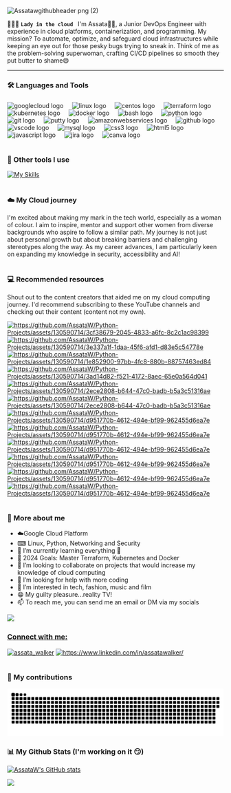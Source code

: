 ![Assatawgithubheader png (2)](https://github.com/AssataW/Python-Projects/assets/130590714/b944ce1f-0dae-437c-87e9-ab3006535674)


👩🏽‍💻 **`Lady in the cloud `** I'm Assata👋🏽, a Junior DevOps Engineer with experience in cloud platforms, containerization, and programming. My mission? To automate, optimize, and safeguard cloud infrastructures while keeping an eye out for those pesky bugs trying to sneak in. Think of me as the problem-solving superwoman, crafting CI/CD pipelines so smooth they put butter to shame😄

-----------------------------------------------------------------------------------------------------------------------------------------------------------------------------
### :hammer_and_wrench: Languages and Tools

<div align="left">
</div>

###

<div align="left">
  <img src="https://cdn.jsdelivr.net/gh/devicons/devicon/icons/googlecloud/googlecloud-original.svg" height="40" alt="googlecloud logo"  />
  <img width="12" />
  <img src="https://cdn.jsdelivr.net/gh/devicons/devicon/icons/linux/linux-original.svg" height="40" alt="linux logo"  />
  <img width="12" />
  <img src="https://cdn.jsdelivr.net/gh/devicons/devicon/icons/centos/centos-original.svg" height="40" alt="centos logo"  />
  <img width="12" />
  <img src="https://cdn.jsdelivr.net/gh/devicons/devicon/icons/terraform/terraform-original.svg" height="40" alt="terraform logo"  />
  <img width="12" />
  <img src="https://cdn.jsdelivr.net/gh/devicons/devicon/icons/kubernetes/kubernetes-plain.svg" height="40" alt="kubernetes logo"  />
  <img width="12" />
  <img src="https://cdn.jsdelivr.net/gh/devicons/devicon/icons/docker/docker-original.svg" height="40" alt="docker logo"  />
  <img width="12" />
  <img src="https://cdn.jsdelivr.net/gh/devicons/devicon/icons/bash/bash-original.svg" height="40" alt="bash logo"  />
  <img width="12" />
    <img src="https://cdn.jsdelivr.net/gh/devicons/devicon/icons/python/python-original.svg" height="40" alt="python logo"  />
  <img width="12" />
  <img src="https://cdn.jsdelivr.net/gh/devicons/devicon/icons/git/git-original.svg" height="40" alt="git logo"  />
  <img width="12" />
  <img src="https://cdn.jsdelivr.net/gh/devicons/devicon/icons/putty/putty-original.svg" height="40" alt="putty logo"  />
  <img width="12" />
  <img src="https://cdn.jsdelivr.net/gh/devicons/devicon/icons/amazonwebservices/amazonwebservices-original.svg" height="40" alt="amazonwebservices logo"  />
  <img width="12" />
  <img src="https://cdn.jsdelivr.net/gh/devicons/devicon/icons/github/github-original.svg" height="40" alt="github logo"  />
  <img width="12" />
  <img src="https://cdn.jsdelivr.net/gh/devicons/devicon/icons/vscode/vscode-original.svg" height="40" alt="vscode logo"  />
  <img width="12" />
  <img src="https://cdn.jsdelivr.net/gh/devicons/devicon/icons/mysql/mysql-original.svg" height="40" alt="mysql logo"  />
  <img width="12" />
  <img src="https://cdn.jsdelivr.net/gh/devicons/devicon/icons/css3/css3-original.svg" height="40" alt="css3 logo"  />
  <img width="12" />
  <img src="https://cdn.jsdelivr.net/gh/devicons/devicon/icons/html5/html5-original.svg" height="40" alt="html5 logo"  />
  <img width="12" />
  <img src="https://cdn.jsdelivr.net/gh/devicons/devicon/icons/javascript/javascript-original.svg" height="40" alt="javascript logo"  />
  <img width="12" />
  <img src="https://cdn.jsdelivr.net/gh/devicons/devicon/icons/jira/jira-original.svg" height="40" alt="jira logo"  />
  <img width="12" />
  <img src="https://cdn.jsdelivr.net/gh/devicons/devicon/icons/canva/canva-original.svg" height="40" alt="canva logo"  />
  <img width="12" />
</div>

#

### 🧰 Other tools I use

[![My Skills](https://skillicons.dev/icons?i=powershell,replit,figma,ps,&theme=dark)](https://skillicons.dev) 

###

#
### :cloud: My Cloud journey
I'm excited about making my mark in the tech world, especially as a woman of colour. I aim to inspire, mentor and support other women from diverse backgrounds who aspire to follow a similar path. My journey is not just about personal growth but about breaking barriers and challenging stereotypes along the way. As my career advances, I am particularly keen on expanding my knowledge in security, accessibility and AI!
#

### :computer: Recommended resources
Shout out to the content creators that aided me on my cloud computing journey. I'd recommend subscribing to these YouTube channels and checking out their content (content not my own).

<!-- YOUTUBE-LINKS -->
<a href="https://www.youtube.com/watch?v=etAaLNrjh20">
    <img src="https://github.com/AssataW/Python-Projects/assets/130590714/3cf38679-2045-4833-a6fc-8c2c1ac98399" alt="https://github.com/AssataW/Python-Projects/assets/130590714/3cf38679-2045-4833-a6fc-8c2c1ac98399">
</a> 
<a href="https://www.youtube.com/watch?v=FqqhaOlefwY">
    <img src="https://github.com/AssataW/Python-Projects/assets/130590714/3e337a1f-1daa-45f6-afd1-d83e5c54778e" alt="https://github.com/AssataW/Python-Projects/assets/130590714/3e337a1f-1daa-45f6-afd1-d83e5c54778e">
</a>
<a href="https://www.youtube.com/watch?v=oHtptmIZ-8c">
    <img src="https://github.com/AssataW/Python-Projects/assets/130590714/1e852900-97bb-4fc8-880b-88757463ed84" alt="https://github.com/AssataW/Python-Projects/assets/130590714/1e852900-97bb-4fc8-880b-88757463ed84">
</a>
<a href="https://www.youtube.com/watch?v=i3epeCk8ldc&t=6s">
    <img src="https://github.com/AssataW/Python-Projects/assets/130590714/3ad14d82-f521-4172-8aec-65e0a564d041" alt="https://github.com/AssataW/Python-Projects/assets/130590714/3ad14d82-f521-4172-8aec-65e0a564d041">
</a>
<a href="https://www.youtube.com/watch?v=hVTnW-rH5Vc">
    <img src="https://github.com/AssataW/Python-Projects/assets/130590714/2ece2808-b644-47c0-badb-b5a3c51316ae" alt="https://github.com/AssataW/Python-Projects/assets/130590714/2ece2808-b644-47c0-badb-b5a3c51316ae">
</a>
<a href="https://www.youtube.com/watch?v=hVTnW-rH5Vc">
    <img src="https://github.com/AssataW/Python-Projects/assets/130590714/2ece2808-b644-47c0-badb-b5a3c51316ae" alt="https://github.com/AssataW/Python-Projects/assets/130590714/2ece2808-b644-47c0-badb-b5a3c51316ae">
</a>


<a href="https://www.youtube.com/watch?v=ygwPOBVHoi0&t=1s">
    <img src="https://github.com/AssataW/Python-Projects/assets/130590714/d951770b-4612-494e-bf99-962455d6ea7e" alt="https://github.com/AssataW/Python-Projects/assets/130590714/d951770b-4612-494e-bf99-962455d6ea7e">
</a>
<a href="https://www.youtube.com/watch?v=ygwPOBVHoi0&t=1s">
    <img src="https://github.com/AssataW/Python-Projects/assets/130590714/d951770b-4612-494e-bf99-962455d6ea7e" alt="https://github.com/AssataW/Python-Projects/assets/130590714/d951770b-4612-494e-bf99-962455d6ea7e">
</a>
<a href="https://www.youtube.com/watch?v=ygwPOBVHoi0&t=1s">
    <img src="https://github.com/AssataW/Python-Projects/assets/130590714/d951770b-4612-494e-bf99-962455d6ea7e" alt="https://github.com/AssataW/Python-Projects/assets/130590714/d951770b-4612-494e-bf99-962455d6ea7e">
</a>
<a href="https://www.youtube.com/watch?v=ygwPOBVHoi0&t=1s">
    <img src="https://github.com/AssataW/Python-Projects/assets/130590714/d951770b-4612-494e-bf99-962455d6ea7e" alt="https://github.com/AssataW/Python-Projects/assets/130590714/d951770b-4612-494e-bf99-962455d6ea7e">
</a>
<a href="https://www.youtube.com/watch?v=ygwPOBVHoi0&t=1s">
    <img src="https://github.com/AssataW/Python-Projects/assets/130590714/d951770b-4612-494e-bf99-962455d6ea7e" alt="https://github.com/AssataW/Python-Projects/assets/130590714/d951770b-4612-494e-bf99-962455d6ea7e">
</a>
<a href="https://www.youtube.com/watch?v=ygwPOBVHoi0&t=1s">
    <img src="https://github.com/AssataW/Python-Projects/assets/130590714/d951770b-4612-494e-bf99-962455d6ea7e" alt="https://github.com/AssataW/Python-Projects/assets/130590714/d951770b-4612-494e-bf99-962455d6ea7e">
</a>


<!-- END YOUTUBE-LINKS -->
#

### :round_pushpin: More about me
- :cloud:Google Cloud Platform 
- ⌨ Linux, Python, Networking and Security
- 🌱 I’m currently learning everything 🤣
- 🥅 2024 Goals: Master Terraform, Kubernetes and Docker 
- 💞️ I’m looking to collaborate on projects that would increase my knowledge of cloud computing 
- 🤔 I’m looking for help with more coding
- 👀 I’m interested in tech, fashion, music and film
- 😁 My guilty pleasure...reality TV!
- 📫 To reach me, you can send me an email or DM via my socials
  
<a href="mailto:l.assata.walker@gmail.com">
<img src="https://img.shields.io/badge/Gmail-333333?style=for-the-badge&logo=gmail&logoColor=red" />
</p>

<h3 align="left">Connect with me:</h3>
<p align="left">
<a href="https://twitter.com/assata_walker" target="blank"><img align="center" src="https://raw.githubusercontent.com/rahuldkjain/github-profile-readme-generator/master/src/images/icons/Social/twitter.svg" alt="assata_walker" height="30" width="40" /></a>
<a href="https://linkedin.com/in/https://www.linkedin.com/in/assatawalker/" target="blank"><img align="center" src="https://raw.githubusercontent.com/rahuldkjain/github-profile-readme-generator/master/src/images/icons/Social/linked-in-alt.svg" alt="https://www.linkedin.com/in/assatawalker/" height="30" width="40" /></a>
  
#

### 🐍 My contributions
![snake gif](https://github.com/AssataW/AssataW/blob/output/github-contribution-grid-snake-dark.svg)


### 📊 My Github Stats (I'm working on it :smirk:)

<a href="http://www.github.com/AssataW"><img src="https://github-readme-stats.vercel.app/api?username=AssataW&show_icons=true&hide=&count_private=true&title_color=ec4899&text_color=ffffff&icon_color=a855f7&bg_color=181824&hide_border=true&show_icons=true" alt="AssataW's GitHub stats" /></a>

<a href="http://www.github.com/AssataW"><img src="https://github-readme-streak-stats.herokuapp.com/?user=AssataW&stroke=ffffff&background=181824&ring=ec4899&fire=ec4899&currStreakNum=ffffff&currStreakLabel=ec4899&sideNums=ffffff&sideLabels=ffffff&dates=ffffff&hide_border=true" /></a>

<!---
AssataW/AssataW is a ✨ special ✨ repository because its `README.md` (this file) appears on your GitHub profile.
You can click the Preview link to take a look at your changes.
--->
